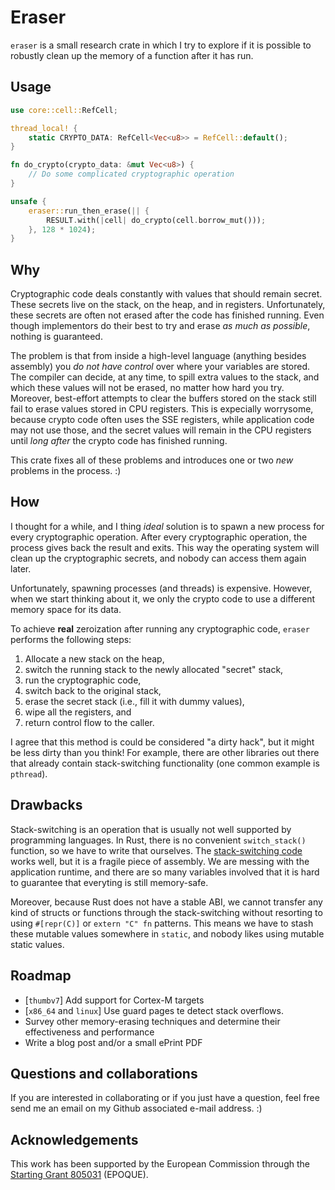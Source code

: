 # Eraser

`eraser` is a small research crate in which I try to explore if it is possible
to robustly clean up the memory of a function after it has run.

## Usage

```rust
use core::cell::RefCell;

thread_local! {
    static CRYPTO_DATA: RefCell<Vec<u8>> = RefCell::default();
}

fn do_crypto(crypto_data: &mut Vec<u8>) {
    // Do some complicated cryptographic operation
}

unsafe {
    eraser::run_then_erase(|| {
        RESULT.with(|cell| do_crypto(cell.borrow_mut()));
    }, 128 * 1024);
}
```

## Why

Cryptographic code deals constantly with values that should remain secret.
These secrets live on the stack, on the heap, and in registers.
Unfortunately, these secrets are often not erased after the code has finished
running.  Even though implementors do their best to try and erase _as much as
possible_, nothing is guaranteed.

The problem is that from inside a high-level language (anything besides
assembly) you _do not have control_ over where your variables are stored.
The compiler can decide, at any time, to spill extra values to the stack, and
which these values will not be erased, no matter how hard you try.
Moreover, best-effort attempts to clear the buffers stored on the stack still
fail to erase values stored in CPU registers.  This is expecially worrysome,
because crypto code often uses the SSE registers, while application code may
not use those, and the secret values will remain in the CPU registers until
_long after_ the crypto code has finished running.

This crate fixes all of these problems and introduces one or two _new_
problems in the process. :)

## How

I thought for a while, and I thing _ideal_ solution is to spawn a new process
for every cryptographic operation.  After every cryptographic operation, the
process gives back the result and exits.  This way the operating system will
clean up the cryptographic secrets, and nobody can access them again later.

Unfortunately, spawning processes (and threads) is expensive.  However, when
we start thinking about it, we only the crypto code to use a different memory
space for its data.

To achieve **real** zeroization after running any cryptographic code, `eraser`
performs the following steps:

  1. Allocate a new stack on the heap,
  2. switch the running stack to the newly allocated "secret" stack,
  3. run the cryptographic code,
  4. switch back to the original stack,
  5. erase the secret stack (i.e., fill it with dummy values),
  6. wipe all the registers, and
  7. return control flow to the caller.

I agree that this method is could be considered "a dirty hack", but it might be
less dirty than you think!  For example, there are other libraries out there
that already contain stack-switching functionality (one common example is
`pthread`).

## Drawbacks

Stack-switching is an operation that is usually not well supported by
programming languages.  In Rust, there is no convenient `switch_stack()`
function, so we have to write that ourselves.
The [stack-switching code] works well, but it is a fragile piece of assembly.
We are messing with the application runtime, and there are so many variables
involved that it is hard to guarantee that everyting is still memory-safe.

Moreover, because Rust does not have a stable ABI, we cannot transfer any kind
of structs or functions through the stack-switching without resorting to using
`#[repr(C)]` or `extern "C" fn` patterns.  This means we have to stash these
mutable values somewhere in `static`, and nobody likes using mutable static
values.

[stack-switching code]: https://github.com/dsprenkels/eraser/blob/cab8a335e8e29c4852ee71a9990d0ae02d701198/src/lib.rs#L173-L195

## Roadmap

* [`thumbv7`] Add support for Cortex-M targets
* [`x86_64` and `linux`] Use guard pages te detect stack overflows.
* Survey other memory-erasing techniques and determine their effectiveness and
  performance
* Write a blog post and/or a small ePrint PDF

## Questions and collaborations

If you are interested in collaborating or if you just have a question, feel
free send me an email on my Github associated e-mail address. :)

## Acknowledgements

This work has been supported by the European Commission through the 
[Starting Grant 805031] (EPOQUE).

[Starting Grant 805031]: https://doi.org/10.3030/805031
